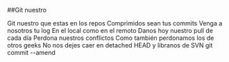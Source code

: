 ##Git nuestro

Git nuestro que estas en los repos 
Comprimidos sean tus commits
Venga a nosotros tu log
En el local como en el remoto
Danos hoy nuestro pull de cada día
Perdona nuestros conflictos
Como también perdonamos los de otros geeks
No nos dejes caer en detached HEAD
y libranos de SVN
git commit --amend


